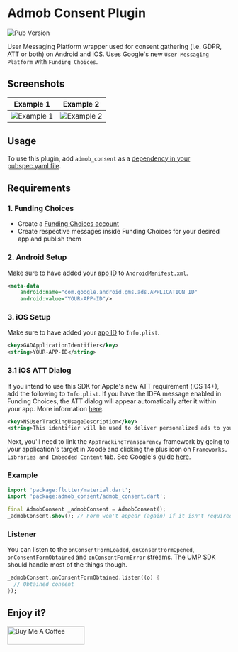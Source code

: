 # Admob Consent Plugin

![Pub Version](https://img.shields.io/pub/v/admob_consent)

User Messaging Platform wrapper used for consent gathering (i.e. GDPR, ATT or both) on Android and iOS. Uses Google's new `User Messaging Platform` with `Funding Choices`.

## Screenshots

| Example 1 | Example 2 |
| :-------: | :-------: |
| ![Example 1](https://www.anteger.com/images/uploads/admob_consent_example_2.png) | ![Example 2](https://www.anteger.com/images/uploads/admob_consent_example.png) |

## Usage
To use this plugin, add `admob_consent` as a [dependency in your pubspec.yaml file](https://flutter.io/platform-plugins/).

## Requirements

### 1. Funding Choices

* Create a [Funding Choices account](https://support.google.com/fundingchoices/answer/9180084)
* Create respective messages inside Funding Choices for your desired app and publish them

### 2. Android Setup

Make sure to have added your [app ID](https://support.google.com/admob/answer/7356431) to `AndroidManifest.xml`.

```xml
<meta-data
    android:name="com.google.android.gms.ads.APPLICATION_ID"
    android:value="YOUR-APP-ID"/>
```

### 3. iOS Setup

Make sure to have added your [app ID](https://support.google.com/admob/answer/7356431) to `Info.plist`.

```xml
<key>GADApplicationIdentifier</key>
<string>YOUR-APP-ID</string>
```

### 3.1 iOS ATT Dialog
If you intend to use this SDK for Apple's new ATT requirement (iOS 14+), add the following to `Info.plist`. If you have the IDFA message enabled in Funding Choices, the ATT dialog will appear automatically after it within your app. More information [here](https://support.google.com/fundingchoices/answer/9995402).

```xml
<key>NSUserTrackingUsageDescription</key>
<string>This identifier will be used to deliver personalized ads to you.</string>
```

Next, you'll need to link the `AppTrackingTransparency` framework by going to your application's target in Xcode and clicking the plus icon on `Frameworks, Libraries and Embedded Content` tab. See Google's guide [here](https://developers.google.com/admob/ump/ios/quick-start#app_tracking_transparency).

### Example

```dart
import 'package:flutter/material.dart';
import 'package:admob_consent/admob_consent.dart';

final AdmobConsent _admobConsent = AdmobConsent();
_admobConsent.show(); // Form won't appear (again) if it isn't required, you can safely call this at app start
```

### Listener
You can listen to the ```onConsentFormLoaded```, ```onConsentFormOpened```, ```onConsentFormObtained``` and ```onConsentFormError``` streams. The UMP SDK should handle most of the things though.

``` dart
_admobConsent.onConsentFormObtained.listen((o) {
  // Obtained consent
});
```

## Enjoy it?
<a href="https://www.buymeacoffee.com/AntegerDigital" target="_blank"><img src="https://www.buymeacoffee.com/assets/img/custom_images/orange_img.png" alt="Buy Me A Coffee" style="height: 41px !important;width: 174px !important;"></a>
